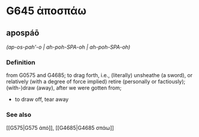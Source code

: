 # G645 ἀποσπάω

## apospáō

_(ap-os-pah'-o | ah-poh-SPA-oh | ah-poh-SPA-oh)_

### Definition

from G0575 and G4685; to drag forth, i.e., (literally) unsheathe (a sword), or relatively (with a degree of force implied) retire (personally or factiously); (with-)draw (away), after we were gotten from; 

- to draw off, tear away

### See also

[[G575|G575 ἀπό]], [[G4685|G4685 σπάω]]
